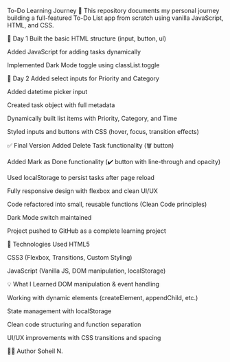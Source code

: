 To-Do Learning Journey 📝
This repository documents my personal journey building a full-featured To-Do List app from scratch using vanilla JavaScript, HTML, and CSS.

🌱 Day 1
Built the basic HTML structure (input, button, ul)

Added JavaScript for adding tasks dynamically

Implemented Dark Mode toggle using classList.toggle

🚀 Day 2
Added select inputs for Priority and Category

Added datetime picker input

Created task object with full metadata

Dynamically built list items with Priority, Category, and Time

Styled inputs and buttons with CSS (hover, focus, transition effects)

✅ Final Version
Added Delete Task functionality (🗑️ button)

Added Mark as Done functionality (✔️ button with line-through and opacity)

Used localStorage to persist tasks after page reload

Fully responsive design with flexbox and clean UI/UX

Code refactored into small, reusable functions (Clean Code principles)

Dark Mode switch maintained

Project pushed to GitHub as a complete learning project

🎨 Technologies Used
HTML5

CSS3 (Flexbox, Transitions, Custom Styling)

JavaScript (Vanilla JS, DOM manipulation, localStorage)

💡 What I Learned
DOM manipulation & event handling

Working with dynamic elements (createElement, appendChild, etc.)

State management with localStorage

Clean code structuring and function separation

UI/UX improvements with CSS transitions and spacing



👨‍💻 Author
Soheil N.

